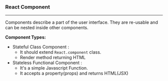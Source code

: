 ### React Component
-------------------------------------------
Components describe a part of the user interface. They are re-usable and can be nested inside other components.

<b>Component Types:</b><br/>
- Stateful Class Component : 
    - It should extend `React.component` class.
    - Render method returning HTML
- Stateless Functional Component :
    - It's a simple Javascript Function.
    - It accepts a property(props) and returns HTML(JSX)